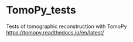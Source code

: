 # TomoPy_tests

Tests of tomographic reconstruction with TomoPy
https://tomopy.readthedocs.io/en/latest/
